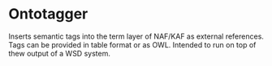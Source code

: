 Ontotagger
==========

Inserts semantic tags into the term layer of NAF/KAF as external references. Tags can be provided in table format or as OWL. Intended to run on top of thew output of a WSD system.
